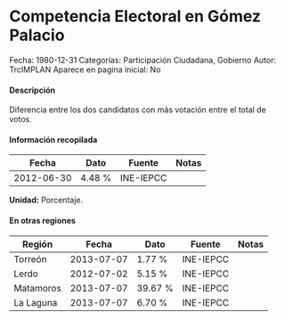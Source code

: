 Competencia Electoral en Gómez Palacio
=====

Fecha: 1980-12-31
Categorías: Participación Ciudadana, Gobierno
Autor: TrcIMPLAN
Aparece en pagina inicial: No

#### Descripción

Diferencia entre los dos candidatos con más votación entre el total de votos.

#### Información recopilada

<table class="table table-hover table-bordered matriz">
<thead>
<tr>
<th>Fecha</th>
<th>Dato</th>
<th>Fuente</th>
<th>Notas</th>
</tr>
</thead>
<tbody>
<tr>
<td>2012-06-30</td>
<td class="derecha">4.48 %</td>
<td>INE-IEPCC</td>
<td></td>
</tr>
</tbody>
</table>

<b>Unidad:</b> Porcentaje.




#### En otras regiones

<table class="table table-hover table-bordered matriz">
<thead>
<tr>
<th>Región</th>
<th>Fecha</th>
<th>Dato</th>
<th>Fuente</th>
<th>Notas</th>
</tr>
</thead>
<tbody>
<tr>
<td>Torreón</td>
<td>2013-07-07</td>
<td class="derecha">1.77 %</td>
<td>INE-IEPCC</td>
<td></td>
</tr>
<tr>
<td>Lerdo</td>
<td>2012-07-02</td>
<td class="derecha">5.15 %</td>
<td>INE-IEPCC</td>
<td></td>
</tr>
<tr>
<td>Matamoros</td>
<td>2013-07-07</td>
<td class="derecha">39.67 %</td>
<td>INE-IEPCC</td>
<td></td>
</tr>
<tr>
<td>La Laguna</td>
<td>2013-07-07</td>
<td class="derecha">6.70 %</td>
<td>INE-IEPCC</td>
<td></td>
</tr>
</tbody>
</table>

